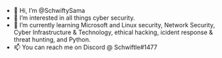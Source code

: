 - 👋 Hi, I’m @SchwiftySama
- 👀 I’m interested in all things cyber security.
- 🌱 I’m currently learning Microsoft and Linux security, Network Security, Cyber Infrastructure & Technology, ethical hacking, icident response & threat hunting,
and Python.
- 📫 You can reach me on Discord @ Schwiftle#1477

<!---
SchwiftySama/SchwiftySama is a ✨ special ✨ repository because its `README.md` (this file) appears on your GitHub profile.
You can click the Preview link to take a look at your changes.
--->
